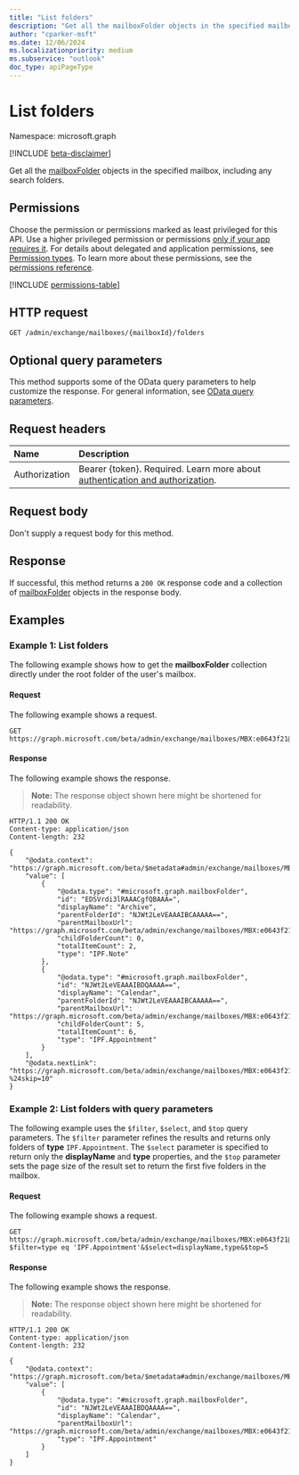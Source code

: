 ```yaml
---
title: "List folders"
description: "Get all the mailboxFolder objects in the specified mailbox, including any search folders."
author: "cparker-msft"
ms.date: 12/06/2024
ms.localizationpriority: medium
ms.subservice: "outlook"
doc_type: apiPageType
---
```


# List folders

Namespace: microsoft.graph

[!INCLUDE [beta-disclaimer](../../includes/beta-disclaimer.md)]

Get all the [mailboxFolder](../resources/mailboxfolder.md) objects in the specified mailbox, including any search folders.

## Permissions

Choose the permission or permissions marked as least privileged for this API. Use a higher privileged permission or permissions [only if your app requires it](/graph/permissions-overview#best-practices-for-using-microsoft-graph-permissions). For details about delegated and application permissions, see [Permission types](/graph/permissions-overview#permission-types). To learn more about these permissions, see the [permissions reference](/graph/permissions-reference).

<!-- {
  "blockType": "permissions",
  "name": "mailbox-list-folders-permissions"
}
-->
[!INCLUDE [permissions-table](../includes/permissions/mailbox-list-folders-permissions.md)]

## HTTP request

<!-- {
  "blockType": "ignored"
}
-->
``` http
GET /admin/exchange/mailboxes/{mailboxId}/folders
```

## Optional query parameters

This method supports some of the OData query parameters to help customize the response. For general information, see [OData query parameters](/graph/query-parameters).

## Request headers

|Name|Description|
|:---|:---|
|Authorization|Bearer {token}. Required. Learn more about [authentication and authorization](/graph/auth/auth-concepts).|

## Request body

Don't supply a request body for this method.

## Response

If successful, this method returns a `200 OK` response code and a collection of [mailboxFolder](../resources/mailboxfolder.md) objects in the response body.

## Examples

### Example 1: List folders

The following example shows how to get the **mailboxFolder** collection directly under the root folder of the user's mailbox.

#### Request

The following example shows a request.
<!-- {
  "blockType": "request",
  "name": "list_mailboxfolder"
  "sampleKeys": ["MBX:e0643f21@a7809c93"]
}
-->
``` http
GET https://graph.microsoft.com/beta/admin/exchange/mailboxes/MBX:e0643f21@a7809c93/folders
```

#### Response

The following example shows the response.
>**Note:** The response object shown here might be shortened for readability.
<!-- {
  "blockType": "response",
  "truncated": true,
  "@odata.type": "microsoft.graph.mailboxFolder"
}
-->
``` http
HTTP/1.1 200 OK
Content-type: application/json
Content-length: 232

{
    "@odata.context": "https://graph.microsoft.com/beta/$metadata#admin/exchange/mailboxes/MBX:e0643f21@a7809c93/folders",
    "value": [
        {
            "@odata.type": "#microsoft.graph.mailboxFolder",
            "id": "EDSVrdi3lRAAACgfQBAAA=",
            "displayName": "Archive",
            "parentFolderId": "NJWt2LeVEAAAIBCAAAAA==",
            "parentMailboxUrl": "https://graph.microsoft.com/beta/admin/exchange/mailboxes/MBX:e0643f21@a7809c93",
            "childFolderCount": 0,
            "totalItemCount": 2,
            "type": "IPF.Note"
        },
        {
            "@odata.type": "#microsoft.graph.mailboxFolder",
            "id": "NJWt2LeVEAAAIBDQAAAA==",
            "displayName": "Calendar",
            "parentFolderId": "NJWt2LeVEAAAIBCAAAAA==",
            "parentMailboxUrl": "https://graph.microsoft.com/beta/admin/exchange/mailboxes/MBX:e0643f21@a7809c93",
            "childFolderCount": 5,
            "totalItemCount": 6,
            "type": "IPF.Appointment"
        }
    ],
    "@odata.nextLink": "https://graph.microsoft.com/beta/admin/exchange/mailboxes/MBX:e0643f21@a7809c93/folders?%24skip=10"
}
```

### Example 2: List folders with query parameters

The following example uses the `$filter`, `$select`, and `$top` query parameters. The `$filter` parameter refines the results and returns only folders of **type** `IPF.Appointment`. The `$select` parameter is specified to return only the **displayName** and **type** properties, and the `$top` parameter sets the page size of the result set to return the first five folders in the mailbox.

#### Request

The following example shows a request.
<!-- {
  "blockType": "request",
  "name": "list_mailboxfolder"
  "sampleKeys": ["MBX:e0643f21@a7809c93"]
}
-->
``` http
GET https://graph.microsoft.com/beta/admin/exchange/mailboxes/MBX:e0643f21@a7809c93/folders?$filter=type eq 'IPF.Appointment'&$select=displayName,type&$top=5
```

#### Response

The following example shows the response.
>**Note:** The response object shown here might be shortened for readability.
<!-- {
  "blockType": "response",
  "truncated": true,
  "@odata.type": "microsoft.graph.mailboxFolder"
}
-->
``` http
HTTP/1.1 200 OK
Content-type: application/json
Content-length: 232

{
    "@odata.context": "https://graph.microsoft.com/beta/$metadata#admin/exchange/mailboxes/MBX:e0643f21@a7809c93/folders",
    "value": [
        {
            "@odata.type": "#microsoft.graph.mailboxFolder",
            "id": "NJWt2LeVEAAAIBDQAAAA==",
            "displayName": "Calendar",
            "parentMailboxUrl": "https://graph.microsoft.com/beta/admin/exchange/mailboxes/MBX:e0643f21@a7809c93",
            "type": "IPF.Appointment"
        }
    ]
}
```
